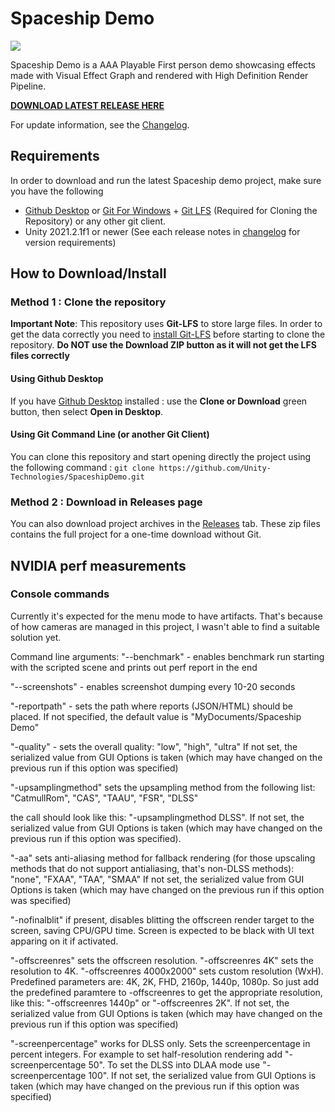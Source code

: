 # Spaceship Demo

![](https://blogs.unity3d.com/wp-content/uploads/2019/08/image10.png)

Spaceship Demo is a AAA Playable First person demo showcasing effects made with Visual Effect Graph and rendered with High Definition Render Pipeline.

**[DOWNLOAD LATEST RELEASE HERE](https://github.com/Unity-Technologies/SpaceshipDemo/releases/latest)**

For update information, see the [Changelog](https://github.com/Unity-Technologies/SpaceshipDemo/blob/master/CHANGELOG.md).

## Requirements

In order to download and run the latest Spaceship demo project, make sure you have the following
* [Github Desktop](https://desktop.github.com/) or [Git For Windows](https://git-scm.com/download/win) + [Git LFS](https://git-lfs.github.com/) (Required for Cloning the Repository) or any other git client.
* Unity 2021.2.1f1 or newer (See each release notes in [changelog](https://github.com/Unity-Technologies/SpaceshipDemo/blob/master/CHANGELOG.md) for version requirements)

## How to Download/Install

### Method 1 : Clone the repository

**Important Note**: This repository uses **Git-LFS** to store large files. In order to get the data correctly you need to [install Git-LFS](https://git-lfs.github.com/) before starting to clone the repository. **Do NOT use the Download ZIP button as it will not get the LFS files correctly**

#### Using Github Desktop

If you have [Github Desktop](https://desktop.github.com/) installed :  use the **Clone or Download** green button, then select **Open in Desktop**.

#### Using Git Command Line (or another Git Client)

You can clone this repository and start opening directly the project using the following command : `git clone https://github.com/Unity-Technologies/SpaceshipDemo.git`

### Method 2 : Download in Releases page

You can also download project archives in the [Releases](https://github.com/Unity-Technologies/SpaceshipDemo/releases) tab. These zip files contains the full project for a one-time download without Git. 

## NVIDIA perf measurements

### Console commands 

Currently it's expected for the menu mode to have artifacts. That's because of how cameras are managed in this project, I wasn't able to find a suitable solution yet.

Command line arguments:
"--benchmark" - enables benchmark run starting with the scripted scene and prints out perf report in the end

"--screenshots" - enables screenshot dumping every 10-20 seconds

"-reportpath" - sets the path where reports (JSON/HTML) should be placed. If not specified, the default value is "MyDocuments/Spaceship Demo"

"-quality" - sets the overall quality:
		"low",
		"high",
		"ultra"
If not set, the serialized value from GUI Options is taken (which may have changed on the previous run if this option was specified)

"-upsamplingmethod" sets the upsampling method from the following list:
		"CatmullRom",
		"CAS",
		"TAAU",
		"FSR",
		"DLSS"

the call should look like this: "-upsamplingmethod DLSS". If not set, the serialized value from GUI Options is taken (which may have changed on the previous run if this option was specified).

"-aa" sets anti-aliasing method for fallback rendering (for those upscaling methods that do not support antialiasing, that's non-DLSS methods):
		"none",
		"FXAA",
		"TAA",
		"SMAA"
If not set, the serialized value from GUI Options is taken (which may have changed on the previous run if this option was specified)

"-nofinalblit" if present, disables blitting the offscreen render target to the screen, saving CPU/GPU time. Screen is expected to be black with UI text apparing on it if activated.

"-offscreenres" sets the offscreen resolution. "-offscreenres 4K" sets the resolution to 4K. "-offscreenres 4000x2000" sets custom resolution (WxH). Predefined parameters are: 4K, 2K, FHD, 2160p, 1440p, 1080p. So just add the predefined paramtere to -offscreenres to get the appropriate resolution, like this: "-offscreenres 1440p" or "-offscreenres 2K". If not set, the serialized value from GUI Options is taken (which may have changed on the previous run if this option was specified)

"-screenpercentage" works for DLSS only. Sets the screenpercentage in percent integers. For example to set half-resolution rendering add "-screenpercentage 50". To set the DLSS into DLAA mode use "-screenpercentage 100". If not set, the serialized value from GUI Options is taken (which may have changed on the previous run if this option was specified)